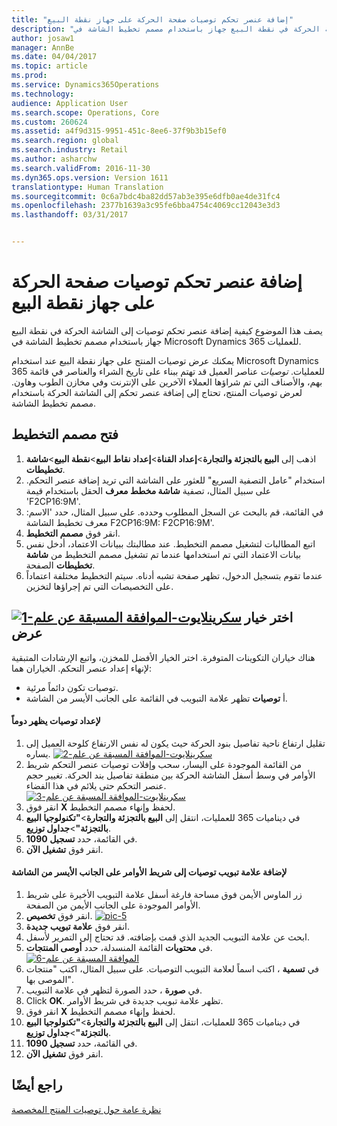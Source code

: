 ```yaml
---
title: "إضافة عنصر تحكم توصيات صفحة الحركة على جهاز نقطة البيع"
description: "يصف هذا الموضوع كيفية إضافة عنصر تحكم توصيات إلى الشاشة الحركة في نقطة البيع جهاز باستخدام مصمم تخطيط الشاشة في Microsoft Dynamics 365 للعمليات."
author: josaw1
manager: AnnBe
ms.date: 04/04/2017
ms.topic: article
ms.prod: 
ms.service: Dynamics365Operations
ms.technology: 
audience: Application User
ms.search.scope: Operations, Core
ms.custom: 260624
ms.assetid: a4f9d315-9951-451c-8ee6-37f9b3b15ef0
ms.search.region: global
ms.search.industry: Retail
ms.author: asharchw
ms.search.validFrom: 2016-11-30
ms.dyn365.ops.version: Version 1611
translationtype: Human Translation
ms.sourcegitcommit: 0c6a7bdc4ba82dd57ab3e395e6dfb0ae4de31fc4
ms.openlocfilehash: 2377b1639a3c95fe6bba4754c4069cc12043e3d3
ms.lasthandoff: 03/31/2017


---
```


# <a name="add-a-recommendations-control-to-the-transaction-page-on-a-pos-device"></a>إضافة عنصر تحكم توصيات صفحة الحركة على جهاز نقطة البيع

يصف هذا الموضوع كيفية إضافة عنصر تحكم توصيات إلى الشاشة الحركة في نقطة البيع جهاز باستخدام مصمم تخطيط الشاشة في Microsoft Dynamics 365 للعمليات.

يمكنك عرض توصيات المنتج على جهاز نقطة البيع عند استخدام Microsoft Dynamics 365 للعمليات. *توصيات* عناصر العميل قد تهتم ببناء على تاريخ الشراء والعناصر في قائمة بهم، والأصناف التي تم شراؤها العملاء الآخرين على الإنترنت وفي مخازن الطوب وهاون. لعرض توصيات المنتج، تحتاج إلى إضافة عنصر تحكم إلى الشاشة الحركة باستخدام مصمم تخطيط الشاشة.

## <a name="open-layout-designer"></a>فتح مصمم التخطيط
1.  اذهب إلى **البيع بالتجزئة والتجارة**&gt;**إعداد القناة**&gt;**إعداد نقاط البيع**&gt;**نقطة البيع**&gt;**شاشة تخطيطات**.
2.  استخدام "عامل التصفية السريع" للعثور على الشاشة التي تريد إضافة عنصر التحكم. على سبيل المثال، تصفية **شاشة مخطط معرف** الحقل باستخدام قيمة 'F2CP16:9M'.
3.  في القائمة، قم بالبحث عن السجل المطلوب وحدده. على سبيل المثال، حدد 'الاسم: معرف تخطيط الشاشة F2CP16:9M: F2CP16:9M'.
4.  انقر فوق **مصمم التخطيط**.
5.  اتبع المطالبات لتشغيل مصمم التخطيط. عند مطالبتك ببيانات الاعتماد، أدخل نفس بيانات الاعتماد التي تم استخدامها عندما تم تشغيل مصمم التخطيط من **شاشة تخطيطات** الصفحة.
6.  عندما تقوم بتسجيل الدخول، تظهر صفحة تشبه أدناه. سيتم التخطيط مختلفة اعتماداً على التخصيصات التي تم إجراؤها لتخزين.

[![1-سكرينلايوت-الموافقة المسبقة عن علم](./media/screenlayout-pic-1.png)](./media/screenlayout-pic-1.png) اختر خيار عرض
-----------------------

هناك خياران التكوينات المتوفرة. اختر الخيار الأفضل للمخزن، واتبع الإرشادات المتبقية لإنهاء إعداد عنصر التحكم. الخياران هما:
-   توصيات تكون دائماً مرئية.
-   أ **توصيات** تظهر علامة التبويب في القائمة على الجانب الأيسر من الشاشة.

#### <a name="to-make-recommendations-always-visible"></a>لإعداد توصيات يظهر دوماً

1.  تقليل ارتفاع ناحية تفاصيل بنود الحركة حيث يكون له نفس الارتفاع كلوحة العميل إلى يساره. [](./media/pic-2.png)[![سكرينلايوت-الموافقة المسبقة عن علم-2](./media/screenlayout-pic-2.png)](./media/screenlayout-pic-2.png)
2.  من القائمة الموجودة على اليسار، سحب وإفلات توصيات عنصر التحكم شريط الأوامر في وسط أسفل الشاشة الحركة بين منطقة تفاصيل بند الحركة. تغيير حجم عنصر التحكم حتى يلائم في هذا الفضاء. [](./media/pic-3.png)[![سكرينلايوت-الموافقة المسبقة عن علم-3](./media/screenlayout-pic-3.png)](./media/screenlayout-pic-3.png)
3.  انقر فوق **X** لحفظ وإنهاء مصمم التخطيط.
4.  في ديناميات 365 للعمليات، انتقل إلى **البيع بالتجزئة والتجارة**&gt;**"تكنولوجيا البيع بالتجزئة"**&gt;**جداول توزيع**.
5.  في القائمة، حدد **تسجيل 1090**.
6.  انقر فوق **تشغيل الآن**.

#### <a name="to-add-a-recommendations-tab-to-the-button-grid-on-the-right-side-of-the-screen"></a>لإضافة علامة تبويب توصيات إلى شريط الأوامر على الجانب الأيسر من الشاشة

1.  زر الماوس الأيمن فوق مساحة فارغة أسفل علامة التبويب الأخيرة على شريط الأوامر الموجودة على الجانب الأيمن من الصفحة.
2.  انقر فوق **تخصيص**. [![pic-5](./media/pic-5.png)](./media/pic-5.png)
3.  انقر فوق **علامة تبويب جديدة**.
4.  ابحث عن علامة التبويب الجديد الذي قمت بإضافته. قد تحتاج إلى التمرير لأسفل.
5.  في **محتويات** القائمة المنسدلة، حدد **أوصى المنتجات**. [![6-الموافقة المسبقة عن علم](./media/pic-6.png)](./media/pic-6.png)
6.  في **تسمية** ، اكتب اسماً لعلامة التبويب التوصيات. على سبيل المثال، اكتب "منتجات الموصى بها".
7.  في **صورة** ، حدد الصورة لتظهر في علامة التبويب.
8.  Click **OK**. تظهر علامة تبويب جديدة في شريط الأوامر.
9.  انقر فوق **X** لحفظ وإنهاء مصمم التخطيط.
10. في ديناميات 365 للعمليات، انتقل إلى **البيع بالتجزئة والتجارة**&gt;**"تكنولوجيا البيع بالتجزئة"**&gt;**جداول توزيع**.
11. في القائمة، حدد **تسجيل 1090**.
12. انقر فوق **تشغيل الآن**.


<a name="see-also"></a>راجع أيضًا
--------

[نظرة عامة حول توصيات المنتج المخصصة](personalized-product-recommendations.md)



